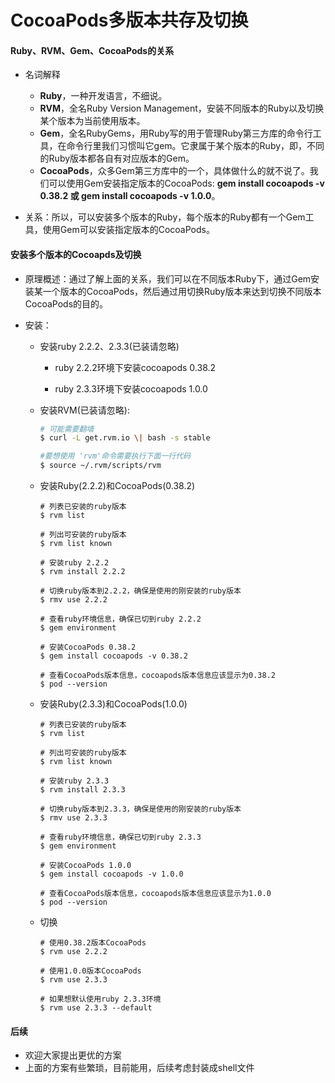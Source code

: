 # CocoaPods多版本共存及切换

#### Ruby、RVM、Gem、CocoaPods的关系

* 名词解释

  * **Ruby**，一种开发语言，不细说。
  * **RVM**，全名Ruby Version Management，安装不同版本的Ruby以及切换某个版本为当前使用版本。
  * **Gem**，全名RubyGems，用Ruby写的用于管理Ruby第三方库的命令行工具，在命令行里我们习惯叫它gem。它隶属于某个版本的Ruby，即，不同的Ruby版本都各自有对应版本的Gem。
  * **CocoaPods**，众多Gem第三方库中的一个，具体做什么的就不说了。我们可以使用Gem安装指定版本的CocoaPods: **gem install cocoapods -v 0.38.2 或 gem install cocoapods -v 1.0.0**。

* 关系：所以，可以安装多个版本的Ruby，每个版本的Ruby都有一个Gem工具，使用Gem可以安装指定版本的CocoaPods。

#### 安装多个版本的Cocoapds及切换

* 原理概述：通过了解上面的关系，我们可以在不同版本Ruby下，通过Gem安装某一个版本的CocoaPods，然后通过用切换Ruby版本来达到切换不同版本CocoaPods的目的。

* 安装：

  * 安装ruby 2.2.2、2.3.3\(已装请忽略\)

    * ruby 2.2.2环境下安装cocoapods 0.38.2

    * ruby 2.3.3环境下安装cocoapods 1.0.0

  * 安装RVM\(已装请忽略\):

    ```bash
    # 可能需要翻墙
    $ curl -L get.rvm.io \| bash -s stable

    #要想使用 'rvm'命令需要执行下面一行代码
    $ source ~/.rvm/scripts/rvm
    ```

  * 安装Ruby\(2.2.2\)和CocoaPods\(0.38.2\)

    ```
    # 列表已安装的ruby版本
    $ rvm list

    # 列出可安装的ruby版本
    $ rvm list known

    # 安装ruby 2.2.2
    $ rvm install 2.2.2

    # 切换ruby版本到2.2.2，确保是使用的刚安装的ruby版本
    $ rmv use 2.2.2

    # 查看ruby环境信息，确保已切到ruby 2.2.2
    $ gem environment

    # 安装CocoaPods 0.38.2
    $ gem install cocoapods -v 0.38.2

    # 查看CocoaPods版本信息，cocoapods版本信息应该显示为0.38.2
    $ pod --version
    ```

  * 安装Ruby\(2.3.3\)和CocoaPods\(1.0.0\)

    ```
    # 列表已安装的ruby版本
    $ rvm list

    # 列出可安装的ruby版本
    $ rvm list known

    # 安装ruby 2.3.3
    $ rvm install 2.3.3

    # 切换ruby版本到2.3.3，确保是使用的刚安装的ruby版本
    $ rmv use 2.3.3

    # 查看ruby环境信息，确保已切到ruby 2.3.3
    $ gem environment

    # 安装CocoaPods 1.0.0
    $ gem install cocoapods -v 1.0.0

    # 查看CocoaPods版本信息，cocoapods版本信息应该显示为1.0.0
    $ pod --version
    ```

  * 切换

    ```
    # 使用0.38.2版本CocoaPods
    $ rvm use 2.2.2

    # 使用1.0.0版本CocoaPods
    $ rvm use 2.3.3

    # 如果想默认使用ruby 2.3.3环境
    $ rvm use 2.3.3 --default
    ```

#### 后续

* 欢迎大家提出更优的方案
* 上面的方案有些繁琐，目前能用，后续考虑封装成shell文件



